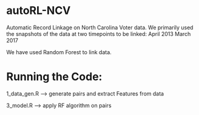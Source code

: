 # autoRL-NCV

Automatic Record Linkage on North Carolina Voter data.
We primarily used the snapshots of the data at two timepoints to be linked:
April 2013 
March 2017

We have used Random Forest to link data.

# Running the Code:
1_data_gen.R --> generate pairs and extract Features from data

3_model.R --> apply RF algorithm on pairs
